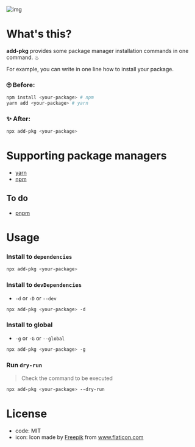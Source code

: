 ![img](https://i.imgur.com/zyhDxxP.png)

# What's this?

**add-pkg** provides some package manager installation commands in one command. ♨︎

For example, you can write in one line how to install your package.

### 🙄 Before:

```bash
npm install <your-package> # npm
yarn add <your-package> # yarn
```

### ✨ After:

```bash
npx add-pkg <your-package>
```

# Supporting package managers

- [yarn](https://yarnpkg.com/)
- [npm](https://www.npmjs.com/)

## To do

- [pnpm](https://pnpm.js.org/)

# Usage

### Install to `dependencies`

```bash
npx add-pkg <your-package>
```

### Install to `devDependencies`

- `-d` or `-D` or `--dev`

```bash
npx add-pkg <your-package> -d
```

### Install to global

- `-g` or `-G` or `--global`

```bash
npx add-pkg <your-package> -g
```

### Run `dry-run`

> Check the command to be executed

```bash
npx add-pkg <your-package> --dry-run
```

# License

- code: MIT
- icon: Icon made by [Freepik](https://www.freepik.com/) from www.flaticon.com
